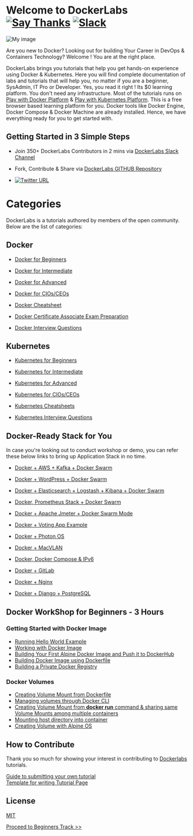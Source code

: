 # Welcome to DockerLabs  [![Say Thanks](https://img.shields.io/badge/SayThanks.io-%E2%98%BC-1EAEDB.svg)](https://saythanks.io/to/collabnix) [![Slack ](https://img.shields.io/badge/collabnix/dockerlabs-pink.svg)](https://tinyurl.com/y973wcq8) 



![My image](https://raw.githubusercontent.com/collabnix/dockerlabs/master/images/dockerlabs.jpeg)

Are you new to Docker? Looking out for building Your Career in DevOps & Containers Technology?  Welcome ! You are at the right place.

DockerLabs brings you tutorials that help you get hands-on experience using Docker & Kubernetes. Here you will find complete documentation of labs and tutorials that will help you, no matter if you are a beginner, SysAdmin, IT Pro or Developer. Yes, you read it right ! Its $0 learning platform. You don't need any infrastructure. Most of the tutorials runs on [Play with Docker Platform](https://labs.play-with-docker.com/) & [Play with Kubernetes Platform](https://play-with-k8s.com). This is a free browser based learning platform for you. Docker tools like Docker Engine, Docker Compose & Docker Machine are already installed. Hence, we have everything ready for you to get started with.

## Getting Started in 3 Simple Steps

- Join 350+ DockerLabs Contributors in 2 mins via [DockerLabs Slack Channel](https://tinyurl.com/y973wcq8)

- Fork, Contribute & Share via [DockerLabs GITHUB Repository](https://github.com/collabnix/dockerlabs)

-  [![Twitter URL](https://img.shields.io/twitter/url/https/twitter.com/fold_left.svg?style=social&label=Follow%20%40collabnix)](https://twitter.com/collabnix)



# Categories

DockerLabs is a tutorials authored by members of the open community.
Below are the list of categories:

## Docker

- [Docker for Beginners](./beginners/README.md)

- [Docker for Intermediate](./intermediate/README.md)

- [Docker for Advanced](./advanced/README.md)

- [Docker for CIOs/CEOs](./docker/leadership/README.md)

- [Docker Cheatsheet](./docker/cheatsheet/README.md)

- [Docker Certificate Associate Exam Preparation](./docker/dca.md)

- [Docker Interview Questions](./docker/docker-interview-questions.md)


## Kubernetes

- [Kubernetes for Beginners](https://github.com/collabnix/dockerlabs/tree/master/kubernetes/README.md)

- [Kubernetes for Intermediate](https://github.com/collabnix/dockerlabs/tree/master/kubernetes/README.md)

- [Kubernetes for Advanced](https://github.com/collabnix/dockerlabs/tree/master/kubernetes/README.md)

- [Kubernetes for CIOs/CEOs](https://github.com/collabnix/dockerlabs/tree/master/kubernetes/leadership/README.md)

- [Kubernetes Cheatsheets](https://github.com/wikitops/dockerlabs/tree/master/kubernetes/cheatsheets)

- [Kubernetes Interview Questions]()


## Docker-Ready Stack for You

In case you're looking out to conduct workshop or demo, you can refer these below links to bring up Application Stack in no time.

- [Docker + AWS + Kafka + Docker Swarm](https://github.com/collabnix/dockerlabs/blob/master/intermediate/swarm-mode/beginner-tutorial/swarm-on-aws/README.md)

- [Docker + WordPress + Docker Swarm](https://github.com/collabnix/dockerlabs/tree/master/solution/wordpress/README.md)

- [Docker + Elasticsearch + Logstash + Kibana + Docker Swarm](https://github.com/collabnix/dockerlabs/tree/master/play-with-docker/ELK/README.md)

- [Docker, Prometheus Stack + Docker Swarm](https://github.com/collabnix/dockerlabs/tree/master/play-with-docker/docker-prometheus-swarm/README.md)

- [Docker + Apache Jmeter + Docker Swarm Mode](https://github.com/collabnix/dockerlabs/tree/master/play-with-docker/jmeter-docker/README.md)

- [Docker + Voting App Example](https://github.com/collabnix/dockerlabs/tree/master/play-with-docker/example-voting-app/README.md)

- [Docker + Photon OS](https://github.com/collabnix/dockerlabs/tree/master/play-with-docker/vmware/powercli/README.md)

- [Docker + MacVLAN](https://github.com/collabnix/dockerlabs/tree/master/play-with-docker/macvlan/README.md)

- [Docker, Docker Compose & IPv6](https://github.com/collabnix/dockerlabs/tree/master/play-with-docker/ipv6/README.md)

- [Docker + GitLab](https://github.com/collabnix/dockerlabs/tree/master/play-with-docker/gitlab/README.md)

- [Docker + Nginx ](https://github.com/collabnix/dockerlabs/tree/master/play-with-docker/nginx/README.md)

- [Docker + Django + PostgreSQL](https://github.com/collabnix/dockerlabs/blob/master/solution/django-postgres/readme.md)


## Docker WorkShop for Beginners - 3 Hours

### Getting Started with Docker Image

- [Running Hello World Example](https://github.com/collabnix/dockerlabs/blob/master/beginners/helloworld/README.md)
- [Working with Docker Image](https://github.com/collabnix/dockerlabs/blob/master/beginners/workingwithdockerimage.md) 
- [Building Your First Alpine Docker Image and Push it to DockerHub](https://github.com/collabnix/dockerlabs/blob/master/beginners/building-your-first-alpine-container.md)
- [Building Docker Image using Dockerfile](https://github.com/collabnix/dockerlabs/blob/master/beginners/dockerfile/Writing-dockerfile.md)
- [Building a Private Docker Registry](https://github.com/collabnix/dockerlabs/blob/master/beginners/build-private-docker-registry.md)

### Docker Volumes

- [Creating Volume Mount from Dockerfile](https://github.com/collabnix/dockerlabs/blob/master/beginners/volume/create-a-volume-mount-from-dockerfile.md)<br>
- [Managing volumes through Docker CLI](https://github.com/collabnix/dockerlabs/blob/master/beginners/volume/managing-volumes-via-docker-cli.md)<br>
- [Creating Volume Mount from **docker run** command & sharing same Volume Mounts among multiple containers](https://github.com/collabnix/dockerlabs/blob/master/beginners/volume/creating-volume-mount-from-dockercli.md)<br>
- [Mounting host directory into container](https://github.com/collabnix/dockerlabs/blob/master/beginners/volume/bind-mounts.md)<br>
- [Creating Volume with Alpine OS](https://github.com/collabnix/dockerlabs/blob/master/beginners/volume/Creating%20Volume%20with%20alphine.md)<br>




## How to Contribute

Thank you so much for showing your interest in contributing to [Dockerlabs](https://github.com/collabnix/dockerlabs) tutorials.

[Guide to submitting your own tutorial](https://github.com/collabnix/dockerlabs/tree/master/CONTRIBUTING.md)<br>
[Template for writing Tutorial Page](https://github.com/collabnix/dockerlabs/tree/master/template/EXAMPLE.md)

## License

[MIT](https://github.com/collabnix/dockerlabs/blob/master/LICENSE.md)

   [Proceed to Beginners Track >>](./beginners/README.md)
